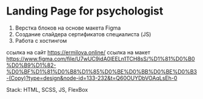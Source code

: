 # Landing Page for psychologist

1. Верстка блоков на основе макета Figma
2. Создание слайдера сертификатов специалиста (JS)
3. Работа с хостингом 

ссылка на сайт https://ermilova.online/ 
ссылка на макет https://www.figma.com/file/U7wUC9idA0lEELn1TCH8sS/%D1%81%D0%B0%D0%B9%D1%82-%D0%BF%D1%81%D0%B8%D1%85%D0%BE%D0%BB%D0%BE%D0%B3-(Copy)?type=design&node-id=133-232&t=Q60OUYDbVOAqLsEh-0

Stack: HTML, SCSS, JS, FlexBox 
